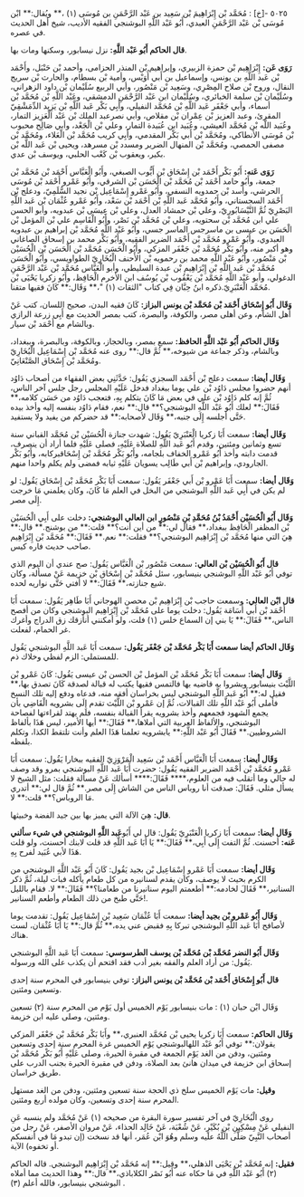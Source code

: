 ٥٠٢٥ -[خ] : مُحَمَّد بْن إِبْرَاهِيمَ بْن سَعِيد بن عَبْد الرَّحْمَنِ بن مُوسَى (١) ،** ويُقال:** ابْن مُوسَى بْن عَبْد الرَّحْمَنِ العبدي، أَبُو عَبْد اللَّهِ البوشنجي الفقيه الأديب، شيخ أهل الحديث في عصره.

**قال الحاكم أَبُو عَبْد اللَّهِ:** نزل نيسابور، وسكنها ومات بها.

**رَوَى عَن:** إِبْرَاهِيم بْن حمزة الزبيري، وإبراهيم بْن المنذر الحزامى، وأحمد بْن حَنْبَل، وأَحْمَد بْن عَبد اللَّهِ بن يونس، وإسماعيل بن أَبي أُوَيْس، وأمية بْن بسطام، والحارث بْن سريج النقال، وروح بْن صلاح المِصْرِي، وسَعِيد بْن مَنْصُور، وأبي الربيع سُلَيْمان بْن داود الزهراني، وسُلَيْمان بْن سلمة الخبائري، وسُلَيْمان ابن عَبْد الرَّحْمَنِ الدمشقي، وعَبْد اللَّهِ بْن مُحَمَّد بْن أسماء، وأبي جَعْفَر عَبد اللَّهِ بْن مُحَمَّد النفيلي، وأَبِي بَكْر عَبد اللَّهِ بْن يَزِيد الدِّمَشْقِيّ المقرئ، وعبد العزيز بْن عِمْران بْن مقلاص، وأبي نصرعبد الملك بْن عَبْد الْعَزِيز التمار، وعُبَيد اللَّه بْن مُحَمَّد العيشي، وعُبَيد ابن عُبَيدة التمار، وعلي بْن الْجَعْد، وأبي صَالِح محبوب بْن مُوسَى الأنطاكي، ومُحَمَّد بْن أَبي بَكْر المقدمي، وأَبِي كريب مُحَمَّد بْن الْعَلاء، ومُحَمَّد بْن مصفى الحمصي، ومُحَمَّد بْن المنهال الضرير ومسدد بْن مسرهد، ويحيى بْن عَبد اللَّه بْن بكير، ويعقوب بْن كَعْب الحلبي، ويوسف بْن عدي.

**رَوَى عَنه:** أَبُو بَكْر أَحْمَد بْن إِسْحَاق بْن أَيُّوب الصبغي، وأَبُو الْعَبَّاس أَحْمَد بْن مُحَمَّد بْن جمعة، وأَبُو حامد أَحْمَد بْن مُحَمَّد بْن الْحَسَن بْن الشرقي، وأَبُو عَمْرو أَحْمَد بْن مُوسَى الحرشي، وأسد بْن حمدويه النسفي، وأَبُو عَمْرو إِسْمَاعِيل بْن نجيد السُّلَمِيّ، ودعلج بْن أَحْمَد السجستاني، وأَبُو مُحَمَّد عَبد اللَّهِ بْن أَحْمَد بْن سَعْد، وأَبُو عَمْرو عُثْمَان بْن عَبد اللَّهِ البَصْرِيّ ثُمَّ النَّيْسَابُورِيّ، وعلي بْن حمشاد العدل، وعلي بْن عِيسَى بْن عبدويه، وأبو الحسن علي ابن مُحَمَّد بْن سحتويه، وعلي بْن مُحَمَّد بْن نَصْر، وأَبُو الْقَاسِم علي بْن المؤمل بْن الْحَسَن بن عيسى بن ماسرجس الماسر جسي، وأَبُو عَبْد اللَّهِ مُحَمَّد بْن إبراهيم بن عبدويه العبدوي، وأَبُو عَمْرو مُحَمَّد بْن أَحْمَد الضرير الفقيه، وأَبُو بَكْر محمد بن إسحاق الصاغاني وهو أكبر منه، وأَبُو بَكْر مُحَمَّد بْن جَعْفَر المزكي، وأَبُو الْحَسَن مُحَمَّد بْن الْحَسَن بْن الْحُسَيْن بْن مَنْصُور، وأَبُو عَبْد اللَّهِ محمد بن رحمويه بْن الأَحنف الْبُخَارِيّ الطواويسي، وأَبُو الْحَسَن مُحَمَّد بْن عَبد اللَّهِ بْن إِبْرَاهِيم بْن عبدة السليطي، وأبو الْعَبَّاس مُحَمَّد بْن عَبْد الرَّحْمَنِ الدغولي، وأبو عَبْد اللَّهِ مُحَمَّد بْن يَعْقُوب بْن يُوسُف ابن الأخرم الْحَافِظ، وأَبُو زكريا يَحْيَى بْن مُحَمَّد الْعَنْبَرِيّ.ذكره ابنُ حِبَّان فِي كتاب "الثقات (١) "،** وَقَال:** كَانَ فقيها متقنا.

**وَقَال أَبُو إِسْحَاق أَحْمَد بْن مُحَمَّد بْن يونس البزاز:** كَانَ فقيه البدن، صحيح اللسان، كتب عَنْ أهل الشام، وعن أهلى مصر، والكوفة، والبصرة، كتب بمصر الحديث مع أَبِي زرعة الرازي وبالشام مع أَحْمَد بْن سيار.

**وَقَال الحاكم أَبُو عَبْد اللَّهِ الحافظ:** سمع بمصر، وبالحجاز، وبالكوفة، وبالبصرة، وببغداد، وبالشام، وذكر جماعة من شيوخه،** ثُمَّ قال:** روى عنه مُحَمَّد بْن إِسْمَاعِيل الْبُخَارِيّ ومُحَمَّد بْن إِسْحَاق الصَّنْعَانِيّ.

**وَقَال أيضا:** سمعت دعلج بْن أَحْمَد السجزي يَقُول: حَدَّثَنِي بعض الفقهاء من أصحاب دَاوُد أنهم حضروا مجلس دَاوُد بْن علي يوما ببغداد فدخل عَلَيْهِ المجلس رجل جلس آخر الناس، ثُمَّ إنه كلم دَاوُد بْن علي في بعض مَا كَانَ يتكلم بِهِ، فتعجب دَاوُد من حَسَن كلامه،** فَقَالَ:** لعلك أَبُو عَبْد اللَّهِ البوشنجي؟** قال:** نعم، فقام دَاوُد بنفسه إليه وأخذ بيده حَتَّى أجلسه إِلَى جنبه،** وَقَال لأصحابه:** قد حضركم من يفيد ولا يستفيد.

**وَقَال أيضا:** سمعت أَبَا زكريا الْعَنْبَرِيّ يَقُول: شهدت جنازة الْحُسَيْن بْن مُحَمَّد القباني سنة تسع وثمانين ومئتين، وقدم أَبُو عَبد اللَّهِ للصلاة عَلَيْهِ، فصلى عَلَيْهِ فلما أراد أن ينصرف، قدمت دابته وأخذ أَبُو عَمْرو الخفاف بلجامه، وأَبُو بَكْر مُحَمَّد بْن إِسْحَاقبركابه، وأَبُو بَكْر الجارودي، وإبراهيم بْن أَبي طَالِب يسويان عَلَيْهِ ثيابه فمضى ولم يكلم واحدا منهم.

**وَقَال أيضا:** سمعت أَبَا عَمْرو بْن أَبي جَعْفَر يَقُول: سمعت أَبَا بَكْر مُحَمَّد بْن إِسْحَاق يَقُول: لو لم يكن في أَبِي عَبد اللَّهِ البوشنجي من البخل في العلم مَا كَانَ، وكان يعلمني مَا خرجت إِلَى مصر.

**وَقَال أَبُو الْحُسَيْن أَحْمَدُ بْنُ مُحَمَّدِ بْنِ مَنْصُورٍ ابن العالي البوشنجي:** دخلت على أَبِي الْحُسَيْن بْن المظفر الْحَافِظ ببغداد،** فقال لي:** من أين أنت؟** قلت:** من بوشنج.** قال:** هِيَ التي منها مُحَمَّد بْن إِبْرَاهِيم البوشنجي؟** فقلت:** نعم.** فَقَالَ:** مُحَمَّد بْن إِبْرَاهِيم صاحب حديث فاره كيس.

**قال أَبُو الْحُسَيْن بْن العالي:** سمعت مَنْصُور بْن الْعَبَّاس يَقُول: صح عندي أن اليوم الذي توفي أَبُو عَبْد اللَّهِ البوشنجي بنيسابور، سئل مُحَمَّد بْن إِسْحَاق بْن خزيمة عَنْ مسألة، وكان شيع جنازته،** فَقَالَ:** لا أفتي حَتَّى نواريه لحده.

**قال ابْن العالي:** وسمعت حاجب بْن إِبْرَاهِيم بْن محصن الهوجاني أَبَا طَاهِر يَقُول: سمعت أَبَا أَحْمَد بْن أَبي أُسَامَة يَقُول: دخلت يوما على مُحَمَّد بْن إِبْرَاهِيم البوشنجي وكان من أفصح الناس،** فَقَالَ:** يَا بني إن السماع خلس (١) فلت، ولو أمكنني أنأزقك زق الدراج وأغرك غر الحمام، لفعلت.

**وَقَال الحاكم أيضا سمعت أَبَا بَكْر مُحَمَّد بْن جَعْفَر يَقُول:** سمعت أَبَا عَبد اللَّهِ البوشنجي يَقُول للمستملي: الزم لفظي وخلاك ذم.

**وَقَال أيضا:** سمعت أَبَا بَكْر مُحَمَّد بْن المؤمل بْن الحسن بْن عيسى يَقُول: كَانَ عَمْرو بْن اللَّيْث بنيسابور وبشروا به قاضيه بها فالتمس فقيها يكتب له قبالة لصدقة كَانَ تصدق بها،** فقيل له:** أَبُو عَبد اللَّهِ البوشنجي ليس بخراسان أفقه منه، فدعاه ودفع إليه تلك النسخ فأملى أَبُو عَبْد اللَّهِ تلك القبالات، ثُمَّ إن عَمْرو بْن اللَّيْث تقدم إِلَى بشرويه الْقَاضِي بأن يجمع الشهود فجمعهم وأخذ بشرويه يقرأ القبالة بنفسه، فلم يهتد لقراءتها لفصاحة البوشنجي، والألفاظ العربية التي أملاها،** فَقَالَ:** أيها الأمير، ليس هَذَا بألفاظ الشروطيين.** فَقَالَ أَبُو عَبْد اللَّهِ:** يابشرويه تعلمنا هَذَا العلم وأنت تلتقط الكذا، وتكلم بلفظه.

**وَقَال أيضا:** سمعت أَبَا الْعَبَّاس أَحْمَد بْن سَعِيد الْمَرْوَزِيّ الفقيه ببخارا يَقُول: سمعت أَبَا عَمْرو مُحَمَّد بْن أَحْمَد الضرير الفقيه يَقُول: حضرت أَبَا عَبد اللَّهِ البوشنجي بمرو وقد وصف له حالي وما أتقلب فيه من العلوم،**** فَقَالَ:**** أسألك عَنْ مسألة فقلت: مثل الشيخ لا يسأل مثلي. فَقَالَ: صدقت أنا روباس الناس من الشاش إِلَى مصر.** ثُمَّ قال لي:** أتدري مَا الروباس؟** قلت:** لا.

**قال:** هِيَ الآلة التي يميز بها بين جيد الفضة وخبيثها.

**وَقَال أيضا:** سمعت أَبَا زكريا الْعَنْبَرِيّ يَقُول: قال لي أَبُو**عَبد اللَّهِ البوشنجي في شيء سألني عَنه:** أحسنت. ثُمَّ التفت إِلَى أَبِي،** فَقَالَ:** يَا أَبَا عَبد اللَّهِ قد قلت لابنك أحسنت، ولو قلت هَذَا لأبي عُبَيد لفرح بِهِ.

**وَقَال أيضا:** سمعت أَبَا عَمْرو إِسْمَاعِيل بْن بجيد يَقُول: كَانَ أَبُو عَبْد اللَّهِ البوشنجي من الكرم بحيث لا يوصف، وكان يقدم لسنانيره من كل طعام يأكله فبات ليلة، ثُمَّ ذكر السنانير،** فَقَالَ لخادمه:** أطعمتم اليوم سنانيرنا من طعامنا؟** فَقَالَ:** لا. فقام بالليل حَتَّى طبخ من ذلك الطعام وأطعم السنانير!.

**وَقَال أَبُو عَمْرو بْن بجيد أيضا:** سمعت أَبَا عُثْمَان سَعِيد بْن إِسْمَاعِيل يَقُول: تقدمت يوما لأصافح أَبَا عَبد اللَّهِ البوشنجي تبركا بِهِ فقبض عني يده،** ثُمَّ قال:** يَا أَبَا عُثْمَان، لست هناك.

**وَقَال أَبُو النضر مُحَمَّد بْن مُحَمَّد بْن يوسف الطرسوسي:** سمعت أَبَا عَبد اللَّهِ البوشنجي يَقُول: من أراد العلم والفقه بغير أدب فقد اقتحم أن يكذب على الله ورسوله.

**قال أَبُو إِسْحَاق أَحْمَد بْن مُحَمَّد بْن يونس البزاز:** توفي بنيسابور في المحرم سنة إحدى وتسعين ومئتين.

وَقَال ابْن حبان (١) : مات بنيسابور يَوْم الخميس أول يَوْم من المحرم سنة (٢) تسعين ومئتين، وصلى عليه ابن خزيمة.

**وَقَال الحاكم:** سمعت أَبَا زكريا يحيى بْن مُحَمَّد العنبري،** وأَبَا بَكْر مُحَمَّد بْن جَعْفَر المزكي يقولان:** توفي أَبُو عَبْد اللهالبوشنجي يَوْم الخميس غرة المحرم سنة إحدى وتسعين ومئتين، ودفن من الغد يَوْم الجمعة في مقبرة الحيرة، وصلى عَلَيْهِ أَبُو بَكْر مُحَمَّد بْن إسحاق ابن خزيمة في ميدان هانئ بعد الصلاة، ودفن في مقبرة الحيرة بجنب الدرب على طريق خراسان.

**وقيل:** مات يَوْم الخميس سلخ ذي الحجة سنة تسعين ومئتين، ودفن من الغد مستهل المحرم سنة إحدى وتسعين، وكان مولده أربع ومئتين.

روى الْبُخَارِيّ في آخر تفسير سورة البقرة من صحيحه (١) عَنْ مُحَمَّد ولم ينسبه عَنِ النفيلي عَنْ مِسْكِينِ بْنِ بُكَيْرٍ، عَنْ شُعْبَة، عَنْ خَالِد الحذاء، عَنْ مروان الأصفر، عَنْ رجل من أصحاب النَّبِيّ صَلَّى اللَّهُ عليه وسلم وهُوَ ابْن عُمَر، أنها قد نسخت (إن تبدو مَا في أنفسكم أو تخفوه) الآية.

**فقيل:** إنه مُحَمَّد بْن يَحْيَى الذهلي،** وقيل:** إنه مُحَمَّد بْن إِبْرَاهِيم البوشنجي. قاله الحاكم (٢) أَبُو عَبْد اللَّهِ في مَا حكاه عنه أَبُو نَصْر الكلاباذي،** قال:** وهذا الحديث مما أملاه البوشنجي بنيسابور، فالله أعلم (٣) .